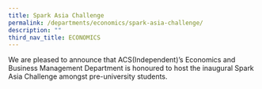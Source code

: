 ```yaml
---
title: Spark Asia Challenge
permalink: /departments/economics/spark-asia-challenge/
description: ""
third_nav_title: ECONOMICS
---
```

We are pleased to announce that ACS(Independent)’s Economics and Business Management Department is honoured to host the inaugural Spark Asia Challenge amongst pre-university students.